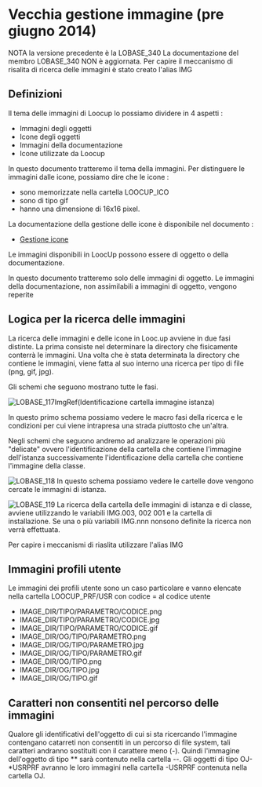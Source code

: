 # Vecchia gestione immagine (pre giugno 2014)
NOTA la versione precedente è la LOBASE_340
La documentazione del membro LOBASE_340 NON è aggiornata.
Per capire il meccanismo di risalita di ricerca delle immagini è  stato creato l'alias IMG

## Definizioni
Il tema delle immagini di Loocup lo possiamo dividere in 4 aspetti : 
 - Immagini degli oggetti
 - Icone degli oggetti
 - Immagini della documentazione
 - Icone utilizzate da Loocup

In questo documento tratteremo il tema della immagini.
Per distinguere le immagini dalle icone, possiamo dire che le icone : 
 - sono memorizzate nella cartella LOOCUP_ICO
 - sono di tipo gif
 - hanno una dimensione di 16x16 pixel.

La documentazione della gestione delle icone è disponibile nel documento : 
- [Gestione icone](Sorgenti/DOC/TA/B£AMO/LOBASE_07)

Le immagini disponibili in LoocUp possono essere di oggetto o della documentazione.

In questo documento tratteremo solo delle immagini di oggetto.
Le immagini della documentazione, non assimilabili a immagini di oggetto, vengono reperite

## Logica per la ricerca delle immagini
La ricerca delle immagini e delle icone in Looc.up avviene in due fasi distinte.
La prima consiste nel determinare la directory che fisicamente conterrà le immagini.
Una volta che è stata determinata la directory che contiene le immagini, viene fatta al suo interno una ricerca per tipo di file (png, gif, jpg).


Gli schemi che seguono mostrano tutte le fasi.

![LOBASE_117](http://localhost:3000/immagini/LOBASE_06/LOBASE_117.png)ImgRef(Identificazione cartella immagine istanza)

In questo primo schema possiamo vedere le macro fasi della ricerca e le condizioni per cui viene intrapresa una strada piuttosto che un'altra.

Negli schemi che seguono andremo ad analizzare le operazioni più "delicate" ovvero l'identificazione della cartella che contiene l'immagine dell'istanza successivamente l'identificazione della cartella che contiene l'immagine della classe.

![LOBASE_118](http://localhost:3000/immagini/LOBASE_06/LOBASE_118.png)
In questo schema possiamo vedere le cartelle dove vengono cercate le immagini di istanza.

![LOBASE_119](http://localhost:3000/immagini/LOBASE_06/LOBASE_119.png)
La ricerca della cartella delle immagini di istanza e di classe, avviene utilizzando le variabili IMG.003, 002 001 e la cartella di installazione.
Se una o più variabili IMG.nnn nonsono definite la ricerca non verrà effettuata.

Per capire i meccanismi di riaslita utilizzare l'alias IMG

## Immagini profili utente
Le immagini dei profili  utente sono un caso particolare e vanno elencate nella cartella LOOCUP_PRF/USR con codice = al codice utente


- IMAGE_DIR/TIPO/PARAMETRO/CODICE.png
- IMAGE_DIR/TIPO/PARAMETRO/CODICE.jpg
- IMAGE_DIR/TIPO/PARAMETRO/CODICE.gif
- IMAGE_DIR/OG/TIPO/PARAMETRO.png
- IMAGE_DIR/OG/TIPO/PARAMETRO.jpg
- IMAGE_DIR/OG/TIPO/PARAMETRO.gif
- IMAGE_DIR/OG/TIPO.png
- IMAGE_DIR/OG/TIPO.jpg
- IMAGE_DIR/OG/TIPO.gif




## Caratteri non consentiti nel percorso delle immagini
Qualore gli identificativi dell'oggetto di cui si sta ricercando l'immagine contengano catarreti non consentiti in un percorso di file system, tali caratteri andranno sostituiti con il carattere meno (-). Quindi l'immagine dell'oggetto di tipo ** sarà contenuto nella cartella --. Gli oggetti di tipo OJ-*USRPRF avranno le loro immagini nella cartella -USRPRF contenuta nella cartella OJ.


